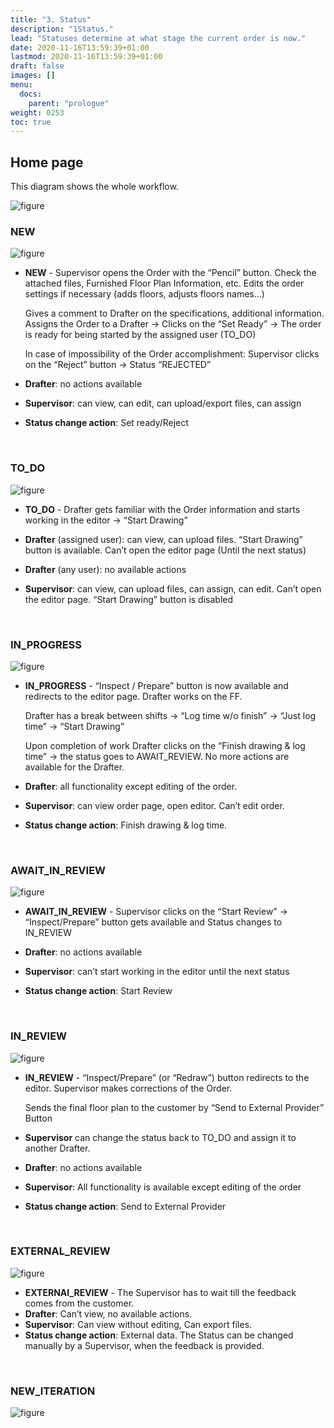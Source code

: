 ```yaml
---
title: "3. Status"
description: "1Status."
lead: "Statuses determine at what stage the current order is now."
date: 2020-11-16T13:59:39+01:00
lastmod: 2020-11-16T13:59:39+01:00
draft: false
images: []
menu:
  docs:
    parent: "prologue"
weight: 0253
toc: true
---
```


## Home page
This diagram shows the whole workflow.

![figure](/Workflow01.jpg "")

### NEW
![figure](/FFstatusnew.jpg "")

* **NEW** - Supervisor opens the Order with the “Pencil” button. Check the attached files, Furnished Floor Plan Information, etc. Edits the order settings if necessary (adds floors, adjusts floors names…) 

  Gives a comment to Drafter on the specifications, additional information. Assigns the Order to a Drafter ->  Clicks on the “Set Ready” -> The order is ready for being started by the assigned user (TO_DO) 

  In case of impossibility of the Order accomplishment: Supervisor clicks on the “Reject” button -> Status “REJECTED”


* **Drafter**: no actions available
* **Supervisor**: can view, can edit, can upload/export files, can assign 

* **Status change action**: Set ready/Reject


&nbsp; 


### TO_DO
![figure](/FFstatustodo.jpg "")

* **TO_DO** - Drafter gets familiar with the Order information and starts working in the editor -> “Start Drawing”  

* **Drafter** (assigned user): can view, can upload files. “Start Drawing” button is available. Can’t open the editor page (Until the next status)
* **Drafter** (any user): no available  actions
* **Supervisor**: can view, can upload files, can assign, can edit. Can’t open the editor page. “Start Drawing” button is disabled


&nbsp; 


### IN_PROGRESS
![figure](/FFstatusinprogress.jpg "")

* **IN_PROGRESS** - “Inspect / Prepare” button is now available and redirects to the editor page. Drafter works on the FF. 

  Drafter has a break between shifts -> “Log time w/o finish” -> “Just log time” -> “Start Drawing” 

  Upon completion of work Drafter clicks on the “Finish drawing & log time” -> the status goes to AWAIT_REVIEW. No more actions are available for the Drafter.

* **Drafter**: all functionality except editing of the order.
* **Supervisor**: can view order page, open editor. Can’t edit order.

* **Status change action**: Finish drawing & log time.


&nbsp; 


### AWAIT_IN_REVIEW
![figure](/FFstatusawaitinreview.jpg "")

* **AWAIT_IN_REVIEW** - Supervisor clicks on the “Start Review” -> “Inspect/Prepare” button gets available and Status changes to IN_REVIEW

* **Drafter**: no actions available
* **Supervisor**: can’t start working in the editor until the next status
 
* **Status change action**: Start Review


&nbsp; 


### IN_REVIEW
![figure](/FFstatusinreview.jpg "")

* **IN_REVIEW** - “Inspect/Prepare” (or “Redraw”) button redirects to the editor. Supervisor makes corrections of the Order. 

  Sends the final floor plan to the customer by “Send to External Provider” Button

* **Supervisor** can change the status back to TO_DO and assign it to another Drafter.

* **Drafter**: no actions available
* **Supervisor**: All functionality is available except editing of the order
* **Status change action**: Send to External Provider


&nbsp; 


### EXTERNAL_REVIEW
![figure](/FFstatusexternalreview.jpg "")

* **EXTERNAl_REVIEW** - The Supervisor has to wait till the feedback comes from the customer.
* **Drafter**: Can’t view, no available actions.
* **Supervisor**: Can view without editing, Can export files.
* **Status change action**: External data. The Status can be changed manually by a Supervisor, when the feedback is provided.


&nbsp; 


### NEW_ITERATION
![figure](/FFstatusnewiteration.jpg "")